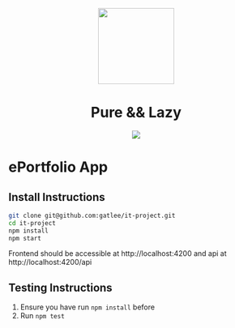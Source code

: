 <p align="center">
    <img src="https://upload.wikimedia.org/wikipedia/commons/3/39/Lambda_lc.svg" width="150" height="150"/>
</p>
<h1 align="center">
    Pure && Lazy
</h1>
<p align="center">
    <img src="https://heroku-ci-badge-pure-and-lazy.herokuapp.com/last.svg"/>
</p>

# ePortfolio App

## Install Instructions

```sh
git clone git@github.com:gatlee/it-project.git
cd it-project
npm install
npm start
```

Frontend should be accessible at http://localhost:4200 and api at http://localhost:4200/api

## Testing Instructions

1. Ensure you have run `npm install` before
2. Run `npm test`
